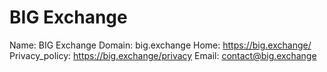 
# BIG Exchange

Name: BIG Exchange
Domain: big.exchange
Home: https://big.exchange/
Privacy_policy: https://big.exchange/privacy
Email: contact@big.exchange
